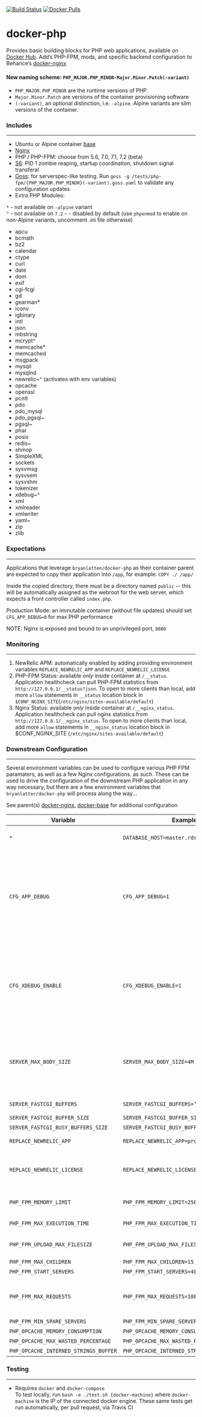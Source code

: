 [![Build Status](https://travis-ci.org/bryanlatten/docker-php.svg?branch=master)](https://travis-ci.org/bryanlatten/docker-php)
[![Docker Pulls](https://img.shields.io/docker/pulls/bryanlatten/docker-php.svg?maxAge=2592000)]()

docker-php
==========

Provides basic building blocks for PHP web applications, available on [Docker Hub](https://hub.docker.com/r/bryanlatten/docker-php/). 
Add’s PHP-FPM, mods, and specific backend configuration to Behance’s [docker-nginx](https://github.com/behance/docker-nginx)

#### New naming scheme: `PHP_MAJOR.PHP_MINOR-Major.Minor.Patch(-variant)`

- `PHP_MAJOR.PHP_MINOR` are the runtime versions of PHP. 
- `Major.Minor.Patch` are versions of the container provisioning software 
- `(-variant)`, an optional distinction, i.e. `-alpine`. Alpine variants are slim versions of the container.


### Includes
---
- Ubuntu or Alpine container [base](https://github.com/behance/docker-base)
- [Nginx](https://github.com/behance/docker-nginx)
- PHP / PHP-FPM: choose from 5.6, 7.0, 7.1, 7.2 (beta)
- [S6](https://github.com/just-containers/s6-overlay): PID 1 zombie reaping, startup coordination, shutdown signal transferal
- [Goss](https://goss.rocks): for serverspec-like testing. Run `goss -g /tests/php-fpm/{PHP_MAJOR.PHP_MINOR}(-variant).goss.yaml` to validate any configuration updates
- Extra PHP Modules:

`*`  - not available on `-alpine` variant  
`^`  - not available on `7.2` 
`~`  - disabled by default (use `phpenmod` to enable on non-Alpine variants, uncomment .ini file otherwise)

  - apcu
  - bcmath
  - bz2
  - calendar
  - ctype
  - curl
  - date
  - dom
  - exif
  - cgi-fcgi
  - gd
  - gearman*
  - iconv
  - igbinary
  - intl
  - json
  - mbstring
  - mcrypt^
  - memcache*
  - memcached
  - msgpack
  - mysqli
  - mysqlnd
  - newrelic~^ (activates with env variables)
  - opcache
  - openssl
  - pcntl
  - pdo
  - pdo_mysql
  - pdo_pgsql~
  - pgsql~
  - phar
  - posix
  - redis~
  - shmop
  - SimpleXML
  - sockets
  - sysvmsg
  - sysvsem
  - sysvshm
  - tokenizer
  - xdebug~^
  - xml
  - xmlreader
  - xmlwriter
  - yaml~
  - zip
  - zlib



### Expectations
---
Applications that leverage `bryanlatten/docker-php` as their container parent are expected to copy their application into `/app`, for example:
```COPY ./ /app/```

Inside the copied directory, there must be a directory named `public` -- this will be automatically assigned as the webroot for the web server, which expects
a front controller called `index.php`.

Production Mode: an immutable container (without file updates) should set `CFG_APP_DEBUG=0` for max PHP performance  

NOTE: Nginx is exposed and bound to an unprivileged port, `8080`  

### Monitoring
--- 
1. NewRelic APM: automatically enabled by adding providing environment variables `REPLACE_NEWRELIC_APP` and `REPLACE_NEWRELIC_LICENSE`
1. PHP-FPM Status: available *only* inside container at `/__status`. Application healthcheck can pull PHP-FPM statistics from `http://127.0.0.1/__status?json`. To open to more clients than local, add more `allow` statements in `__status` location block in `$CONF_NGINX_SITE`(`/etc/nginx/sites-available/default`)
1. Nginx Status: available *only* inside container at `/__nginx_status`. Application healthcheck can pull nginx statistics from `http://127.0.0.1/__nginx_status`. To open to more clients than local, add more `allow` statements in `__nginx_status` location block in $CONF_NGINX_SITE (`/etc/nginx/sites-available/default`) 

### Downstream Configuration
---
Several environment variables can be used to configure various PHP FPM paramaters, as well as a few Nginx configurations.
as such. These can be used to drive the configuration of the downstream PHP application in any way necessary, but there are a few environment variables that `bryanlatter/docker-php` will process along the way...

See parent(s) [docker-nginx](https://github.com/behance/docker-nginx), [docker-base](https://github.com/behance/docker-base) for additional configuration


Variable | Example | Default | Description
--- | --- | --- | ---
`*` | `DATABASE_HOST=master.rds.aws.com` | - | PHP has access to environment variables by default
`CFG_APP_DEBUG` | `CFG_APP_DEBUG=1` | 1 | Setting to `1` or `true` will cue the Opcache to watch for file changes. Set to 0 for *production mode*, which provides a sizeable performance boost, though manually updating a file will not be seen unless the opcache is reset.
`CFG_XDEBUG_ENABLE` | `CFG_XDEBUG_ENABLE=1` | - | Setting to `1` or `true` will enable the XDebug extension, which is preconfigured to allow remote debugging as well as profiling. NOTE: Requires "dev" mode be enabled via `CFG_APP_DEBUG`.
`SERVER_MAX_BODY_SIZE` | `SERVER_MAX_BODY_SIZE=4M` | 1M | Allows the downstream application to specify a non-default `client_max_body_size` configuration for the `server`-level directive in `/etc/nginx/sites-available/default`
`SERVER_FASTCGI_BUFFERS` | `SERVER_FASTCGI_BUFFERS=‘512 32k’` | 256 16k | [docs](http://nginx.org/en/docs/http/ngx_http_fastcgi_module.html#fastcgi_buffers), [tweaking](https://gist.github.com/magnetikonline/11312172#determine-actual-fastcgi-response-sizes)
`SERVER_FASTCGI_BUFFER_SIZE` | `SERVER_FASTCGI_BUFFER_SIZE=‘256k’` | 128k | [docs](http://nginx.org/en/docs/http/ngx_http_fastcgi_module.html#fastcgi_buffers_size), [tweaking](https://gist.github.com/magnetikonline/11312172#determine-actual-fastcgi-response-sizes)
`SERVER_FASTCGI_BUSY_BUFFERS_SIZE` | `SERVER_FASTCGI_BUSY_BUFFERS_SIZE=‘1024k’` | 256k | [docs](http://nginx.org/en/docs/http/ngx_http_fastcgi_module.html#fastcgi_busy_buffers_size)
`REPLACE_NEWRELIC_APP` | `REPLACE_NEWRELIC_APP=prod-server-abc` | - | Sets application name for newrelic
`REPLACE_NEWRELIC_LICENSE` | `REPLACE_NEWRELIC_LICENSE=abcdefg` | - | Sets license for newrelic, when combined with above, will enable newrelic reporting
`PHP_FPM_MEMORY_LIMIT` | `PHP_FPM_MEMORY_LIMIT=256M` | 192MB | Sets memory limit for FPM instances of PHP
`PHP_FPM_MAX_EXECUTION_TIME` | `PHP_FPM_MAX_EXECUTION_TIME=30` | 60 | Sets time limit for FPM workers
`PHP_FPM_UPLOAD_MAX_FILESIZE` | `PHP_FPM_UPLOAD_MAX_FILESIZE=100M` | 1M | Sets both upload_max_filesize and post_max_size
`PHP_FPM_MAX_CHILDREN` | `PHP_FPM_MAX_CHILDREN=15` | 4096 | [docs](http://php.net/manual/en/install.fpm.configuration.php)
`PHP_FPM_START_SERVERS` | `PHP_FPM_START_SERVERS=40` | 20 | [docs](http://php.net/manual/en/install.fpm.configuration.php)
`PHP_FPM_MAX_REQUESTS` | `PHP_FPM_MAX_REQUESTS=100` | 1024 | [docs](http://php.net/manual/en/install.fpm.configuration.php) How many requests an individual FPM worker will process before recycling
`PHP_FPM_MIN_SPARE_SERVERS` | `PHP_FPM_MIN_SPARE_SERVERS=10` | 5 | [docs](http://php.net/manual/en/install.fpm.configuration.php)
`PHP_OPCACHE_MEMORY_CONSUMPTION` | `PHP_OPCACHE_MEMORY_CONSUMPTION=512` | 128 | [docs](http://php.net/manual/en/opcache.configuration.php#ini.opcache.memory-consumption)
`PHP_OPCACHE_MAX_WASTED_PERCENTAGE` | `PHP_OPCACHE_MAX_WASTED_PERCENTAGE=10` | 5 | [docs](http://php.net/manual/en/opcache.configuration.php#ini.opcache.max-wasted-percentage)
`PHP_OPCACHE_INTERNED_STRINGS_BUFFER` | `PHP_OPCACHE_INTERNED_STRINGS_BUFFER=64` | 16 | [docs](http://php.net/manual/en/opcache.configuration.php#ini.opcache.interned-strings-buffer)

### Testing
---   
- Requires `docker` and `docker-compose`   
To test locally, run `bash -e ./test.sh {docker-machine}` where `docker-machine` is the IP of the connected docker engine. 
These same tests get run automatically, per pull request, via Travis CI

